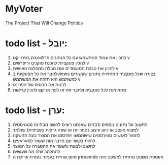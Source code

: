 # MyVoter
The Project That Will Change Politics 


# todo list - יובל:

1. להכין את עמוד המתשמש עם כל הנתונים הרלוונטים בפרוייקט v 
2. להכין פונקציות להכנת טוקנים וריפרשים v
3. להכין את טבלת המועמדים ואת טבלת המפלגה האישית v 
4. לחבר את כל הפונקיות בviews בצורה שכל פונקציה המחזירה נתונים שקשורים למשתמש היא תזהה את המשתמש v
5. לבנות את הבסיס של הפרונט
6. להכין קריאות api מתאימות לכל פונקציה ולחבר את זה לפרונט

# todo list - ערן: 

1. לחשוב על נתונים נוספים ודברים שאנחנו רוצים לחשב מבחינה סטטיסטית
2. למצוא מעצב או כיוון עיצוב (ספרייות או שפה גרפית ספציפית) שנלמד
3. לחפור לאנשים מפורסמים שישתמשו ויפרסמו את המוצר בעת ההשקה
4. להיות בקשר עם הדבר הזה שעוזר לסאראפים
5. לחשוב ולבנות ולשפר את ההסברה על המוצר
6. להתלהב שזה מה שעושים
7. תן סימן שהיית בעמוד בעזרת עריכת הreamde והוספת משפט מתחת למשפט הזה
